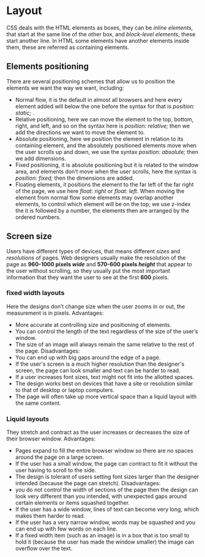 # Layout
CSS deals with the HTML elements as boxes, they can be *inline elements*, that start at the same line of the other box, and *block-level elements*, these start another line.
In HTML some elements have another elements inside them, these are referred as containing elements.
## Elements positioning
There are several positioning schemes that allow us to position the elements we want the way we want, including:
* Normal flow, it is the default in almost all browsers and here every element added will below the one before the syntax for that is *position: static;* .
* Relative positioning, here we can move the element to the top, bottom, right, and left, and so on the syntax here is *position: relative;* then we add the directions we want to move the element to.
* Absolute positioning, here we position the element in relation to its containing element, and the absolutely positioned elements move when the user scrolls up and down, we use the syntax *position: absolute;* then we add dimensions. 
* Fixed positioning, it is absolute positioning but it is related to the window area, and elements don’t move when the user scrolls, here the syntax is *position: fixed;* then the dimensions are added.
* Floating elements, it positions the element to the far left of the far right of the page, we use here *float: right* or *float: left*.
When moving the element from normal flow some elements may overlap another elements, to control which element will be on the top; we use z-index the it is followed by a number, the elements then are arranged by the ordered numbers.
## Screen size
Users have different types of devices, that means different *sizes* and *resolutions* of pages.
Web designers usually make the resolution of the page as **960-1000 pixels *wide*** and **570-600 pixels *height*** that appear to the user without scrolling, so they usually put the most important information that they want the user to see at the first **600** pixels. 
### fixed width layouts
Here the designs don’t change size when the user zooms in or out, the measurement is in pixels.
Advantages:
* More accurate at controlling size and positioning of elements.
* You can control the length of the text regardless of the size of the user’s window.
* The size of an image will always remain the same relative to the rest of the page.
Disadvantages:
* You can end up with big gaps around the edge of a page.
* If the user's screen is a much higher resolution than the designer's screen, the page can look smaller and text can be harder to read.
* If a user increases font sizes, text might not fit into the allotted spaces.
* The design works best on devices that have a site or resolution similar to that of desktop or laptop computers.
* The page will often take up more vertical space than a liquid layout with the same content.
### Liquid layouts 
They stretch and contract as the user increases or decreases the size of their browser window.
Advantages:
* Pages expand to fill the entire browser window so there are no spaces around the page on a large screen.
* If the user has a small window, the page can contract to fit it without the user having to scroll to the side.
* The design is tolerant of users setting font sizes larger than the designer intended (because the page can stretch).
Disadvantages:
* you do not control the width of sections of the page then the design can look very different than you intended, with unexpected gaps around certain elements or items squashed together. 
* If the user has a wide window, lines of text can become very long, which makes them harder to read.
* If the user has a very narrow window, words may be squashed and you can end up with few words on each line.
* If a fixed width item (such as an image) is in a box that is too small to hold it (because the user has made the window smaller) the image can overflow over the text.
